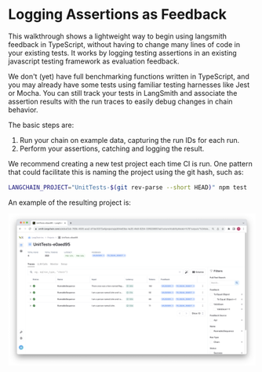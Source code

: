 # Logging Assertions as Feedback

This walkthrough shows a lightweight way to begin using langsmith feedback in TypeScript, without having to change many lines of code
in your existing tests. It works by logging testing assertions in an existing javascript testing framework as evaluation feedback.

We don't (yet) have full benchmarking functions written in TypeScript, and you may already have some tests using
familiar testing harnesses like Jest or Mocha. You can still track your tests in LangSmith and associate the assertion results
with the run traces to easily debug changes in chain behavior.

The basic steps are:

1. Run your chain on example data, capturing the run IDs for each run.
2. Perform your assertions, catching and logging the result.

We recommend creating a new test project each time CI is run. One pattern that could facilitate this is naming the
project using the git hash, such as:

```bash
LANGCHAIN_PROJECT="UnitTests-$(git rev-parse --short HEAD)" npm test
```

An example of the resulting project is:

![Unit Test Project](img/resulting_project.png)